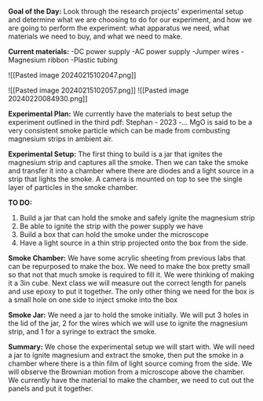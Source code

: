 **Goal of the Day:** Look through the research projects' experimental setup and determine what we are choosing to do for our experiment, and how we are going to perform the experiment: what apparatus we need, what materials we need to buy, and what we need to make.

**Current materials:** 
	-DC power supply
	-AC power supply
	-Jumper wires
	-Magnesium ribbon
	-Plastic tubing

![[Pasted image 20240215102047.png]]

![[Pasted image 20240215102057.png]]
![[Pasted image 20240220084930.png]]



**Experimental Plan:** We currently have the materials to best setup the experiment outlined in the third pdf: Stephan - 2023 -...
MgO is said to be a very consistent smoke particle which can be made from combusting magnesium strips in ambient air.

**Experimental Setup:** The first thing to build is a jar that ignites the magnesium strip and captures all the smoke. Then we can take the smoke and transfer it into a chamber where there are diodes and a light source in a strip that lights the smoke. A camera is mounted on top to see the single layer of particles in the smoke chamber.


**TO DO:** 
1. Build a jar that can hold the smoke and safely ignite the magnesium strip
2. Be able to ignite the strip with the power supply we have
3. Build a box that can hold the smoke under the microscope
4. Have a light source in a thin strip projected onto the box from the side.

**Smoke Chamber:** We have some acrylic sheeting from previous labs that can be repurposed to make the box. We need to make the box pretty small so that not that much smoke is required to fill it. We were thinking of making it a 3in cube. Next class we will measure out the correct length for panels and use epoxy to put it together. The only other thing we need for the box is a small hole on one side to inject smoke into the box

**Smoke Jar:** We need a jar to hold the smoke initially. We will put 3 holes in the lid of the jar, 2 for the wires which we will use to ignite the magnesium strip, and 1 for a syringe to extract the smoke.

**Summary:** We chose the experimental setup we will start with. We will need a jar to ignite magnesium and extract the smoke, then put the smoke in a chamber where there is a thin film of light source coming from the side. We will observe the Brownian motion from a microscope above the chamber. We currently have the material to make the chamber, we need to cut out the panels and put it together.


